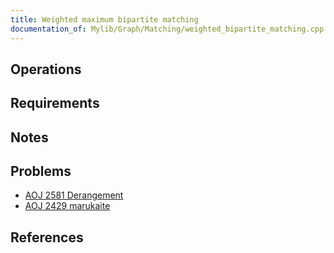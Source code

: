 ```yaml
---
title: Weighted maximum bipartite matching
documentation_of: Mylib/Graph/Matching/weighted_bipartite_matching.cpp
---
```


## Operations

## Requirements

## Notes

## Problems

- [AOJ 2581 Derangement](http://judge.u-aizu.ac.jp/onlinejudge/description.jsp?id=2581)
- [AOJ 2429 marukaite](http://judge.u-aizu.ac.jp/onlinejudge/description.jsp?id=2429)

## References
